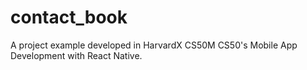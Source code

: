 # contact_book
A project example developed in HarvardX CS50M CS50's Mobile App Development with React Native.
